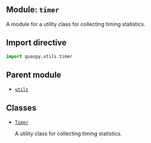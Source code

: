 ## Module: <code>timer</code>
A module for a utility class for collecting timing statistics.

## Import directive
```python
import quaspy.utils.timer
```

## Parent module
- [<code>utils</code>](../README.md)

## Classes
- [<code>Timer</code>](Timer.md)

  A utility class for collecting timing statistics.
